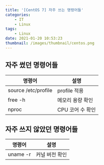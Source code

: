 ```yaml
---
title: '[CentOS 7] 자주 쓰는 명령어들'
categories:
    - IT
    - Linux
tags:
    - Linux
date: 2021-01-20 10:53:23
thumbnail: /images/thumbnail/centos.png
---
```


## 자주 썼던 명령어들

| 명령어              | 설명             |
| ------------------- | ---------------- |
| source /etc/profile | profile 적용     |
| free -h             | 메모리 용량 확인 |
| nproc               | CPU 코어 수 확인 |

## 자주 쓰지 않았던 명령어들

| 명령어   | 설명           |
| -------- | -------------- |
| uname -r | 커널 버전 확인 |
